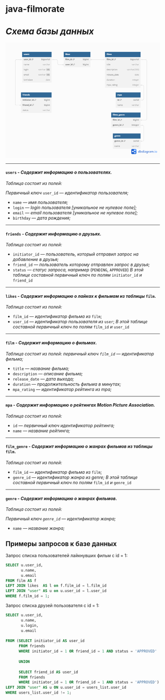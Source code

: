 # java-filmorate

# *Схема базы данных*
![Screenshot of the database schema for github](./bd-scheme.png)

---

#### `users` - *Содержит информацию о пользователях.*

*Таблица состоит из полей:*

*Первичный ключ* `user_id` — *идентификатор пользователя;*
* `name` — *имя пользователя;*
* `login` — *login пользователя [уникальное не нулевое поле];*
* `email` — *email пользователя [уникальное не нулевое поле];*
* `birthday` — *дата рождения;*
  
---

#### `friends` - *Содержит информацию о друзьях.*

*Таблица состоит из полей:*

* `initiator_id` — *пользователь, который отправил запрос на добавление в друзья;*
* `friend_id` — *пользователь которому отправлен запрос в друзья;*
* `status` — *статус запроса, например* (`PENDING`, `APPROVED`)
  *В этой таблице составной первичный ключ по полям* `initiator_id` *и* `friend_id`

---

#### `likes` - *Содержит информацию о лайках к фильмам из таблицы* `film`.

*Таблица состоит из полей:*

* `film_id` — *идентификатор фильма из* `film`;
* `user_id` — *идентификатор пользователя из* `user`;
  *В этой таблице составной первичный ключ по полям* `film_id` *и* `user_id`

---

#### `film` - *Содержит информацию о фильмах.*
*Таблица состоит из полей:*
*первичный ключ `film_id` — идентификатор фильма;*
* `title` — *название фильма;*
* `description` — *описание фильма;*
* `release_date` — *дата выхода;*
* `duration` — *продолжительность фильма в минутах;*
* `mpa_rating` — *идентификатор рейтинга из mpa;*

---

#### `mpa` - *Содержит информацию о рейтингах Motion Picture Association.*

*Таблица состоит из полей:*

* `id` — *первичный ключ идентификатор рейтинга;*
* `name` — *название рейтинга;*

---

#### `film_genre` - *Содержит информацию о жанрах фильмов из таблицы* `film`.

*Таблица состоит из полей:*

* `film_id` — *идентификатор фильма из* `film`;
* `genre_id` — *идентификатор жанра из genre;*
  *В этой таблице составной первичный ключ по полям* `film_id` *и* `genre_id`

---

#### `genre` - *Содержит информацию о жанрах фильмов.*

*Таблица состоит из полей:*

*Первичный ключ `genre_id` — идентификатор жанра;*
* `name` — *название жанра;*


## Примеры запросов к базе данных


Запрос списка пользователей лайкнувших фильм с id = 1:

```sql
SELECT u.user_id,
       u.name,
       u.email
FROM film AS f
LEFT JOIN likes  AS l on f.film_id = l.film_id
LEFT JOIN "user" AS u on u.user_id = l.user_id
WHERE f.film_id = 1;
```

Запрос списка друзей пользователя с id = 1:

```sql
SELECT u.user_id,
       u.name,
       u.login,
       u.email
       
FROM (SELECT initiator_id AS user_id
      FROM friends
      WHERE initiator_id = 1 OR friend_id = 1 AND status = 'APPROVED'

      UNION

      SELECT friend_id AS user_id
      FROM friends
      WHERE initiator_id = 1 OR friend_id = 1 AND status = 'APPROVED') AS users_list
LEFT JOIN "user" AS u ON u.user_id = users_list.user_id
WHERE users_list.user_id != 1;
```